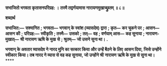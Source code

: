 **सभाजितो भगवता कृतासनपरिग्रह: ।** **तस्मै तद्वर्णयामास नारायणमुखाच्छ्रुतम् ॥ ८॥** 

**शब्दार्थ** 

**सभाजित:—** **सश्मानित** **; भगवता—** **भगवान् के स्वांश (व्यासदेव) द्वारा** **; कृत—** **कर चुकने पर** **; आसन—** **आसन की** **;** **परिग्रह:—** **स्वीकृति** **; तस्मै—** **उसको** **; तत्—** **वह** **; वर्णयाम् आस—** **कह सुनाया** **; नारायण-मुखात्—** **श्री नारायण ऋषि के मुख** **से** **; श्रुतम्—** **जो उसने सुना था।** **.** 

**भगवान् के अवतार व्यासदेव ने नारद मुनि का सत्कार किया और उन्हें बैठने के लिए** **आसन दिया, जिसे उन्होंने स्वीकार किया। तब नारद ने व्यास से वह कह सुनाया, जो उन्होंने श्री** **नारायण ऋषि के मुख से सुना था।** **** 